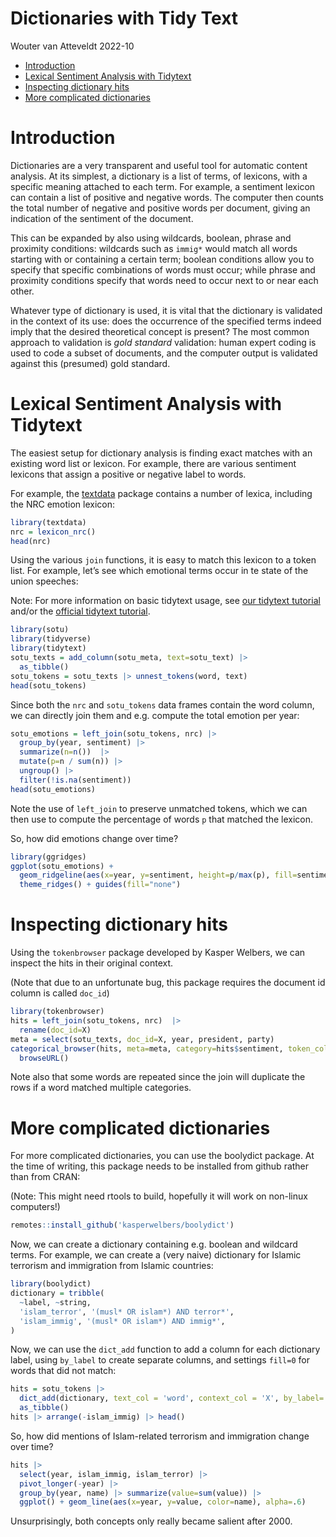 Dictionaries with Tidy Text
================
Wouter van Atteveldt
2022-10

- <a href="#introduction" id="toc-introduction">Introduction</a>
- <a href="#lexical-sentiment-analysis-with-tidytext"
  id="toc-lexical-sentiment-analysis-with-tidytext">Lexical Sentiment
  Analysis with Tidytext</a>
- <a href="#inspecting-dictionary-hits"
  id="toc-inspecting-dictionary-hits">Inspecting dictionary hits</a>
- <a href="#more-complicated-dictionaries"
  id="toc-more-complicated-dictionaries">More complicated dictionaries</a>

# Introduction

Dictionaries are a very transparent and useful tool for automatic
content analysis. At its simplest, a dictionary is a list of terms, of
lexicons, with a specific meaning attached to each term. For example, a
sentiment lexicon can contain a list of positive and negative words. The
computer then counts the total number of negative and positive words per
document, giving an indication of the sentiment of the document.

This can be expanded by also using wildcards, boolean, phrase and
proximity conditions: wildcards such as `immig*` would match all words
starting with or containing a certain term; boolean conditions allow you
to specify that specific combinations of words must occur; while phrase
and proximity conditions specify that words need to occur next to or
near each other.

Whatever type of dictionary is used, it is vital that the dictionary is
validated in the context of its use: does the occurrence of the
specified terms indeed imply that the desired theoretical concept is
present? The most common approach to validation is *gold standard*
validation: human expert coding is used to code a subset of documents,
and the computer output is validated against this (presumed) gold
standard.

# Lexical Sentiment Analysis with Tidytext

The easiest setup for dictionary analysis is finding exact matches with
an existing word list or lexicon. For example, there are various
sentiment lexicons that assign a positive or negative label to words.

For example, the
[textdata](https://cran.r-project.org/web/packages/textdata/textdata.pdf)
package contains a number of lexica, including the NRC emotion lexicon:

``` r
library(textdata)
nrc = lexicon_nrc()
head(nrc)
```

Using the various `join` functions, it is easy to match this lexicon to
a token list. For example, let’s see which emotional terms occur in te
state of the union speeches:

Note: For more information on basic tidytext usage, see [our tidytext
tutorial](https://github.com/ccs-amsterdam/r-course-material/blob/master/tutorials/tidytext.md)
and/or the [official tidytext
tutorial](https://www.tidytextmining.com/).

``` r
library(sotu)
library(tidyverse)
library(tidytext)
sotu_texts = add_column(sotu_meta, text=sotu_text) |> 
  as_tibble() 
sotu_tokens = sotu_texts |> unnest_tokens(word, text)
head(sotu_tokens)
```

Since both the `nrc` and `sotu_tokens` data frames contain the word
column, we can directly join them and e.g. compute the total emotion per
year:

``` r
sotu_emotions = left_join(sotu_tokens, nrc) |>
  group_by(year, sentiment) |>
  summarize(n=n())  |> 
  mutate(p=n / sum(n)) |>
  ungroup() |>
  filter(!is.na(sentiment)) 
head(sotu_emotions)
```

Note the use of `left_join` to preserve unmatched tokens, which we can
then use to compute the percentage of words `p` that matched the
lexicon.

So, how did emotions change over time?

``` r
library(ggridges)
ggplot(sotu_emotions) +
  geom_ridgeline(aes(x=year, y=sentiment, height=p/max(p), fill=sentiment)) +
  theme_ridges() + guides(fill="none")
```

# Inspecting dictionary hits

Using the `tokenbrowser` package developed by Kasper Welbers, we can
inspect the hits in their original context.

(Note that due to an unfortunate bug, this package requires the document
id column is called `doc_id`)

``` r
library(tokenbrowser)
hits = left_join(sotu_tokens, nrc)  |> 
  rename(doc_id=X)
meta = select(sotu_texts, doc_id=X, year, president, party)
categorical_browser(hits, meta=meta, category=hits$sentiment, token_col="word") |>
  browseURL()
```

Note also that some words are repeated since the join will duplicate the
rows if a word matched multiple categories.

# More complicated dictionaries

For more complicated dictionaries, you can use the boolydict package. At
the time of writing, this package needs to be installed from github
rather than from CRAN:

(Note: This might need rtools to build, hopefully it will work on
non-linux computers!)

``` r
remotes::install_github('kasperwelbers/boolydict')
```

Now, we can create a dictionary containing e.g. boolean and wildcard
terms. For example, we can create a (very naive) dictionary for Islamic
terrorism and immigration from Islamic countries:

``` r
library(boolydict)
dictionary = tribble(
  ~label, ~string,
  'islam_terror', '(musl* OR islam*) AND terror*',
  'islam_immig', '(musl* OR islam*) AND immig*',
)
```

Now, we can use the `dict_add` function to add a column for each
dictionary label, using `by_label` to create separate columns, and
settings `fill=0` for words that did not match:

``` r
hits = sotu_tokens |> 
  dict_add(dictionary, text_col = 'word', context_col = 'X', by_label='label', fill = 0) |>
  as_tibble()
hits |> arrange(-islam_immig) |> head()
```

So, how did mentions of Islam-related terrorism and immigration change
over time?

``` r
hits |> 
  select(year, islam_immig, islam_terror) |>
  pivot_longer(-year) |>
  group_by(year, name) |> summarize(value=sum(value)) |>
  ggplot() + geom_line(aes(x=year, y=value, color=name), alpha=.6)
```

Unsurprisingly, both concepts only really became salient after 2000.
